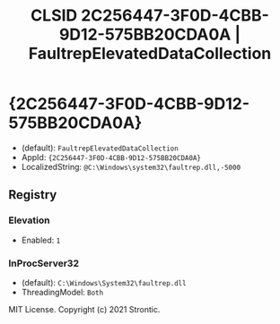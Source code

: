 ﻿---
title: "CLSID 2C256447-3F0D-4CBB-9D12-575BB20CDA0A | FaultrepElevatedDataCollection"
excerpt: What is COM-Object CLSID 2C256447-3F0D-4CBB-9D12-575BB20CDA0A?
---

# {2C256447-3F0D-4CBB-9D12-575BB20CDA0A}

* (default): `FaultrepElevatedDataCollection`
* AppId: `{2C256447-3F0D-4CBB-9D12-575BB20CDA0A}`
* LocalizedString: `@C:\Windows\system32\faultrep.dll,-5000`

## Registry


### Elevation

* Enabled: `1`

### InProcServer32

* (default): `C:\Windows\System32\faultrep.dll`
* ThreadingModel: `Both`

MIT License. Copyright (c) 2021 Strontic.


